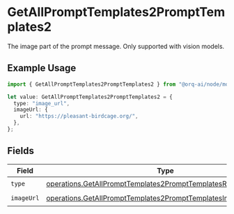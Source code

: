 # GetAllPromptTemplates2PromptTemplates2

The image part of the prompt message. Only supported with vision models.

## Example Usage

```typescript
import { GetAllPromptTemplates2PromptTemplates2 } from "@orq-ai/node/models/operations";

let value: GetAllPromptTemplates2PromptTemplates2 = {
  type: "image_url",
  imageUrl: {
    url: "https://pleasant-birdcage.org/",
  },
};
```

## Fields

| Field                                                                                                                                              | Type                                                                                                                                               | Required                                                                                                                                           | Description                                                                                                                                        |
| -------------------------------------------------------------------------------------------------------------------------------------------------- | -------------------------------------------------------------------------------------------------------------------------------------------------- | -------------------------------------------------------------------------------------------------------------------------------------------------- | -------------------------------------------------------------------------------------------------------------------------------------------------- |
| `type`                                                                                                                                             | [operations.GetAllPromptTemplates2PromptTemplatesResponse200Type](../../models/operations/getallprompttemplates2prompttemplatesresponse200type.md) | :heavy_check_mark:                                                                                                                                 | N/A                                                                                                                                                |
| `imageUrl`                                                                                                                                         | [operations.GetAllPromptTemplates2PromptTemplatesImageUrl](../../models/operations/getallprompttemplates2prompttemplatesimageurl.md)               | :heavy_check_mark:                                                                                                                                 | N/A                                                                                                                                                |
